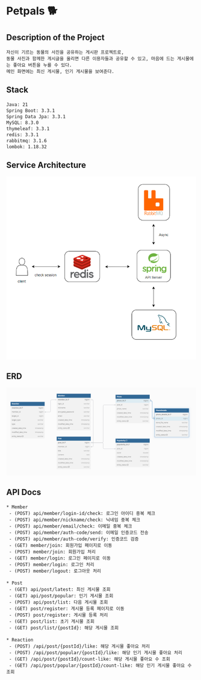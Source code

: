 # Petpals 🐕

## Description of the Project

```asciidoc
자신이 기르는 동물의 사진을 공유하는 게시판 프로젝트로,
동물 사진과 함께한 게시글을 올리면 다른 이용자들과 공유할 수 있고, 마음에 드는 게시물에는 좋아요 버튼을 누를 수 있다.
메인 화면에는 최신 게시물, 인기 게시물을 보여준다.
```

## Stack

```asciidoc
Java: 21
Spring Boot: 3.3.1
Spring Data Jpa: 3.3.1
MySQL: 8.3.0
thymeleaf: 3.3.1
redis: 3.3.1
rabbitmq: 3.1.6
lombok: 1.18.32
```

## Service Architecture

![image.png](images/petpals_architecture.png)

## ERD

![image.png](images/petpals_erd.png)

## API Docs

```asciidoc
* Member
 - (POST) api/member/login-id/check: 로그인 아이디 중복 체크
 - (POST) api/member/nickname/check: 닉네임 중복 체크
 - (POST) api/member/email/check: 이메일 중복 체크
 - (POST) api/member/auth-code/send: 이메일 인증코드 전송
 - (POST) api/member/auth-code/verify: 인증코드 검증
 - (GET) member/join: 회원가입 페이지로 이동
 - (POST) member/join: 회원가입 처리
 - (GET) member/login: 로그인 페이지로 이동
 - (POST) member/login: 로그인 처리
 - (POST) member/logout: 로그아웃 처리

* Post
 - (GET) api/post/latest: 최신 게시물 조회
 - (GET) api/post/popular: 인기 게시물 조회
 - (POST) api/post/list: 다음 게시물 조회
 - (GET) post/register: 게시물 등록 페이지로 이동
 - (POST) post/register: 게시물 등록 처리
 - (GET) post/list: 초기 게시물 조회
 - (GET) post/list/{postId}: 해당 게시물 조회

* Reaction
 - (POST) /api/post/{postId}/like: 해당 게시물 좋아요 처리
 - (POST) /api/post/popular/{postId}/like: 해당 인기 게시물 좋아요 처리
 - (GET) /api/post/{postId}/count-like: 해당 게시물 좋아요 수 조회
 - (GET) /api/post/popular/{postId}/count-like: 해당 인기 게시물 좋아요 수 조회
```

